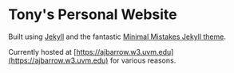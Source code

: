 # Tony's Personal Website

Built using [Jekyll](https://jekyllrb.com) and the fantastic [Minimal Mistakes Jekyll theme](https://mmistakes.github.io/minimal-mistakes/).

Currently hosted at [https://ajbarrow.w3.uvm.edu](https://ajbarrow.w3.uvm.edu) for various reasons.



